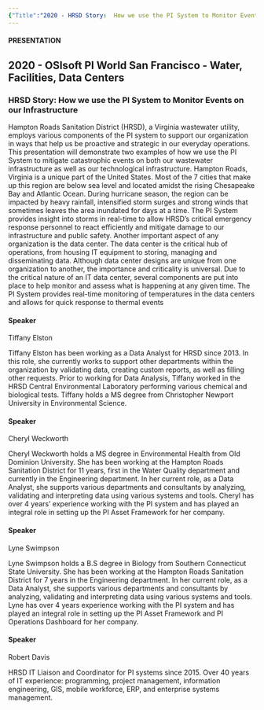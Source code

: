 ```yaml
---
{"Title":"2020 - HRSD Story:  How we use the PI System to Monitor Events on our Infrastructure","Year":2020,"Industry":"General","URL":"https://resources.osisoft.com/presentations/hrsd-story---how-we-use-the-pi-system-to-monitor-events-on-our-infrastructure/","PDF":"https://cdn.osisoft.com/osi/presentations/2020-uc-san-francisco-online/UC20NA-D2WW02-HRSD-Elston-A-HRSD-Story-How-we-use-the-PI-System-to-monitor-events.pdf","Company":"HRSD","Keywords":["Data Centers"],"dg-publish":true,"permalink":"/aveva/customer-stories/2020/2020-hrsd-hrsd-story-how-we-use-the-pi-system-to-monitor-events-on-our-infrastructure/","dgPassFrontmatter":true}
---
```


#### PRESENTATION

## 2020 - OSIsoft PI World San Francisco - Water, Facilities, Data Centers

### HRSD Story: How we use the PI System to Monitor Events on our Infrastructure

Hampton Roads Sanitation District (HRSD), a Virginia wastewater utility, employs various components of the PI system to support our organization in ways that help us be proactive and strategic in our everyday operations. This presentation will demonstrate two examples of how we use the PI System to mitigate catastrophic events on both our wastewater infrastructure as well as our technological infrastructure. Hampton Roads, Virginia is a unique part of the United States. Most of the 7 cities that make up this region are below sea level and located amidst the rising Chesapeake Bay and Atlantic Ocean. During hurricane season, the region can be impacted by heavy rainfall, intensified storm surges and strong winds that sometimes leaves the area inundated for days at a time. The PI System provides insight into storms in real-time to allow HRSD’s critical emergency response personnel to react efficiently and mitigate damage to our infrastructure and public safety. Another important aspect of any organization is the data center. The data center is the critical hub of operations, from housing IT equipment to storing, managing and disseminating data. Although data center designs are unique from one organization to another, the importance and criticality is universal. Due to the critical nature of an IT data center, several components are put into place to help monitor and assess what is happening at any given time. The PI System provides real-time monitoring of temperatures in the data centers and allows for quick response to thermal events

#### Speaker

Tiffany Elston

Tiffany Elston has been working as a Data Analyst for HRSD since 2013. In this role, she currently works to support other departments within the organization by validating data, creating custom reports, as well as filling other requests. Prior to working for Data Analysis, Tiffany worked in the HRSD Central Environmental Laboratory performing various chemical and biological tests. Tiffany holds a MS degree from Christopher Newport University in Environmental Science.

#### Speaker

Cheryl Weckworth

Cheryl Weckworth holds a MS degree in Environmental Health from Old Dominion University. She has been working at the Hampton Roads Sanitation District for 11 years, first in the Water Quality department and currently in the Engineering department. In her current role, as a Data Analyst, she supports various departments and consultants by analyzing, validating and interpreting data using various systems and tools. Cheryl has over 4 years’ experience working with the PI system and has played an integral role in setting up the PI Asset Framework for her company.

#### Speaker

Lyne Swimpson

Lyne Swimpson holds a B.S degree in Biology from Southern Connecticut State University. She has been working at the Hampton Roads Sanitation District for 7 years in the Engineering department. In her current role, as a Data Analyst, she supports various departments and consultants by analyzing, validating and interpreting data using various systems and tools. Lyne has over 4 years experience working with the PI system and has played an integral role in setting up the PI Asset Framework and PI Operations Dashboard for her company.

#### Speaker

Robert Davis

HRSD IT Liaison and Coordinator for PI systems since 2015. Over 40 years of IT experience: programming, project management, information engineering, GIS, mobile workforce, ERP, and enterprise systems management.